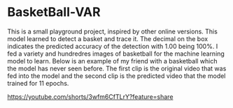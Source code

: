 # BasketBall-VAR

This is a small playground project, inspired by other online versions. This model learned to detect a basket and trace it. The decimal on the box indicates the predicted accuracy of the detection with 1.00 being 100%. I fed a variety and hundredres images of basketball for the machine learning model to learn. Below is an example of my friend with a basketball which the model has never seen before. The first clip is the original video that was fed into the model and the second clip is the predicted video that the model trained for 11 epochs.

https://youtube.com/shorts/3wfm6CfTLrY?feature=share
